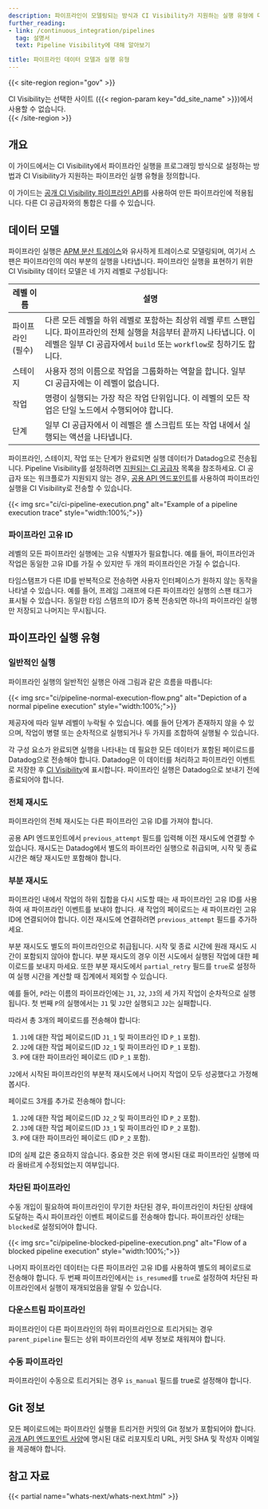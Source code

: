 ```yaml
---
description: 파이프라인이 모델링되는 방식과 CI Visibility가 지원하는 실행 유형에 대해 알아보세요
further_reading:
- link: /continuous_integration/pipelines
  tag: 설명서
  text: Pipeline Visibility에 대해 알아보기

title: 파이프라인 데이터 모델과 실행 유형
---
```


{{< site-region region="gov" >}}
<div class="alert alert-warning">CI Visibility는 선택한 사이트 ({{< region-param key="dd_site_name" >}})에서 사용할 수 없습니다.</div>
{{< /site-region >}}

## 개요

이 가이드에서는 CI Visibility에서 파이프라인 실행을 프로그래밍 방식으로 설정하는 방법과 CI Visibility가 지원하는 파이프라인 실행 유형을 정의합니다.

이 가이드는 [공개 CI Visibility 파이프라인 API][3]를 사용하여 만든 파이프라인에 적용됩니다. 다른 CI 공급자와의 통합은 다를 수 있습니다.

## 데이터 모델

파이프라인 실행은 [APM 분산 트레이스][1]와 유사하게 트레이스로 모델링되며, 여기서 스팬은 파이프라인의 여러 부분의 실행을 나타냅니다. 파이프라인 실행을 표현하기 위한 CI Visibility 데이터 모델은 네 가지 레벨로 구성됩니다:

| 레벨 이름 | 설명 |
| ---------- | ----------- |
| 파이프라인 (필수)  | 다른 모든 레벨을 하위 레벨로 포함하는 최상위 레벨 루트 스팬입니다. 파이프라인의 전체 실행을 처음부터 끝까지 나타냅니다. 이 레벨은 일부 CI 공곱자에서 `build` 또는 `workflow`로 칭하기도 합니다. |
| 스테이지      | 사용자 정의 이름으로 작업을 그룹화하는 역할을 합니다. 일부 CI 공급자에는 이 레벨이 없습니다. |
| 작업        | 명령이 실행되는 가장 작은 작업 단위입니다. 이 레벨의 모든 작업은 단일 노드에서 수행되어야 합니다. |
| 단계       | 일부 CI 공급자에서 이 레벨은 셸 스크립트 또는 작업 내에서 실행되는 액션을 나타냅니다. |

파이프라인, 스테이지, 작업 또는 단계가 완료되면 실행 데이터가 Datadog으로 전송됩니다. Pipeline Visibility를 설정하려면 [지원되는 CI 공급자][2] 목록을 참조하세요. CI 공급자 또는 워크플로가 지원되지 않는 경우, [공용 API 엔드포인트][3]를 사용하여 파이프라인 실행을 CI Visibility로 전송할 수 있습니다.

{{< img src="ci/ci-pipeline-execution.png" alt="Example of a pipeline execution trace" style="width:100%;">}}

### 파이프라인 고유 ID

레벨의 모든 파이프라인 실행에는 고유 식별자가 필요합니다. 예를 들어, 파이프라인과 작업은 동일한 고유 ID를 가질 수 있지만 두 개의 파이프라인은 가질 수 없습니다.


타임스탬프가 다른 ID를 반복적으로 전송하면 사용자 인터페이스가 원하지 않는 동작을 나타낼 수 있습니다. 예를 들어, 프레임 그래프에 다른 파이프라인 실행의 스팬 태그가 표시될 수 있습니다. 동일한 타임 스탬프의 ID가 중복 전송되면 하나의 파이프라인 실행만 저장되고 나머지는 무시됩니다.

## 파이프라인 실행 유형

### 일반적인 실행

파이프라인 실행의 일반적인 실행은 아래 그림과 같은 흐름을 따릅니다:

{{< img src="ci/pipeline-normal-execution-flow.png" alt="Depiction of a normal pipeline execution" style="width:100%;">}}

제공자에 따라 일부 레벨이 누락될 수 있습니다. 예를 들어 단계가 존재하지 않을 수 있으며, 작업이 병렬 또는 순차적으로 실행되거나 두 가지를 조합하여 실행될 수 있습니다.

각 구성 요소가 완료되면 실행을 나타내는 데 필요한 모든 데이터가 포함된 페이로드를 Datadog으로 전송해야 합니다. Datadog은 이 데이터를 처리하고 파이프라인 이벤트로 저장한 후 [CI Visibility][2]에 표시합니다. 파이프라인 실행은 Datadog으로 보내기 전에 종료되어야 합니다.

### 전체 재시도

파이프라인의 전체 재시도는 다른 파이프라인 고유 ID를 가져야 합니다.

공용 API 엔드포인트에서 `previous_attempt` 필드를 입력해 이전 재시도에 연결할 수 있습니다. 재시도는 Datadog에서 별도의 파이프라인 실행으로 취급되며, 시작 및 종료 시간은 해당 재시도만 포함해야 합니다.

### 부분 재시도

파이프라인 내에서 작업의 하위 집합을 다시 시도할 때는 새 파이프라인 고유 ID를 사용하여 새 파이프라인 이벤트를 보내야 합니다. 새 작업의 페이로드는 새 파이프라인 고유 ID에 연결되어야 합니다. 이전 재시도에 연결하려면 `previous_attempt` 필드를 추가하세요.

부분 재시도도 별도의 파이프라인으로 취급됩니다. 시작 및 종료 시간에 원래 재시도 시간이 포함되지 않아야 합니다. 부분 재시도의 경우 이전 시도에서 실행된 작업에 대한 페이로드를 보내지 마세요. 또한 부분 재시도에서 `partial_retry` 필드를 `true`로 설정하여 실행 시간을 계산할 때 집계에서 제외할 수 있습니다.

예를 들어, `P`라는 이름의 파이프라인에는 `J1`, `J2`, `J3`의 세 가지 작업이 순차적으로 실행됩니다. 첫 번째 `P`의 실행에서는 `J1` 및 `J2`만 실행되고 `J2`는 실패합니다.

따라서 총 3개의 페이로드를 전송해야 합니다:

1. `J1`에 대한 작업 페이로드(ID `J1_1` 및 파이프라인 ID `P_1` 포함).
2. `J2`에 대한 작업 페이로드(ID `J2_1` 및 파이프라인 ID `P_1` 포함).
3. `P`에 대한 파이프라인 페이로드 (ID `P_1` 포함).

`J2`에서 시작된 파이프라인의 부분적 재시도에서 나머지 작업이 모두 성공했다고 가정해 봅시다.

페이로드 3개를 추가로 전송해야 합니다:

1. `J2`에 대한 작업 페이로드(ID `J2_2` 및 파이프라인 ID `P_2` 포함).
2. `J3`에 대한 작업 페이로드(ID `J3_1` 및 파이프라인 ID `P_2` 포함).
3. `P`에 대한 파이프라인 페이로드 (ID `P_2` 포함).

ID의 실제 값은 중요하지 않습니다. 중요한 것은 위에 명시된 대로 파이프라인 실행에 따라 올바르게 수정되었는지 여부입니다.

### 차단된 파이프라인

수동 개입이 필요하여 파이프라인이 무기한 차단된 경우, 파이프라인이 차단된 상태에 도달하는 즉시 파이프라인 이벤트 페이로드를 전송해야 합니다. 파이프라인 상태는 `blocked`로 설정되어야 합니다.

{{< img src="ci/pipeline-blocked-pipeline-execution.png" alt="Flow of a blocked pipeline execution" style="width:100%;">}}

나머지 파이프라인 데이터는 다른 파이프라인 고유 ID를 사용하여 별도의 페이로드로 전송해야 합니다. 두 번째 파이프라인에서는 `is_resumed`를 `true`로 설정하여 차단된 파이프라인에서 실행이 재개되었음을 알릴 수 있습니다.

### 다운스트림 파이프라인

파이프라인이 다른 파이프라인의 하위 파이프라인으로 트리거되는 경우 `parent_pipeline` 필드는 상위 파이프라인의 세부 정보로 채워져야 합니다.

### 수동 파이프라인

파이프라인이 수동으로 트리거되는 경우 `is_manual` 필드를 true로 설정해야 합니다.

## Git 정보

모든 페이로드에는 파이프라인 실행을 트리거한 커밋의 Git 정보가 포함되어야 합니다. [공개 API 엔드포인트 사양][3]에 명시된 대로 리포지토리 URL, 커밋 SHA 및 작성자 이메일을 제공해야 합니다.

## 참고 자료

{{< partial name="whats-next/whats-next.html" >}}

[1]: /ko/tracing/glossary/#trace
[2]: /ko/continuous_integration/pipelines/#setup
[3]: /ko/api/latest/ci-visibility-pipelines/#send-pipeline-event
